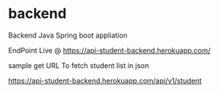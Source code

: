 # backend
Backend Java Spring boot appliation


EndPoint Live @ https://api-student-backend.herokuapp.com/

sample get URL To fetch student list in json 

https://api-student-backend.herokuapp.com/api/v1/student
